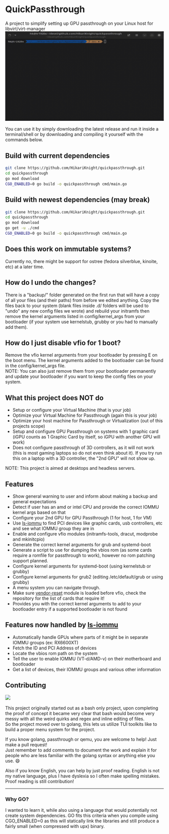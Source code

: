 # QuickPassthrough

A project to simplify setting up GPU passthrough on your Linux host for libvirt/virt-manager
![Quickpassthrough Preview GIF](https://raw.githubusercontent.com/HikariKnight/quickpassthrough/main/quickpassthrough_preview.gif)

You can use it by simply downloading the latest release and run it inside a terminal/shell or by downloading and compiling it yourself with the commands below.

## Build with current dependencies
```bash
git clone https://github.com/HikariKnight/quickpassthrough.git
cd quickpassthrough
go mod download
CGO_ENABLED=0 go build -o quickpassthrough cmd/main.go
```

## Build with newest dependencies (may break)
```bash
git clone https://github.com/HikariKnight/quickpassthrough.git
cd quickpassthrough
go mod download
go get -u ./cmd
CGO_ENABLED=0 go build -o quickpassthrough cmd/main.go
```

## Does this work on immutable systems?
Currently no, there might be support for ostree (fedora silverblue, kinoite, etc) at a later time.

## How do I undo the changes?
There is a "backup/" folder generated on the first run that will have a copy of all your files (and their paths) from before we edited anything.
Copy the files back to your system (blank files inside .d/ folders will be used to "undo" any new config files we wrote) and rebuild your initramfs then remove the kernel arguments listed in config/kernel_args from your bootloader (if your system use kernelstub, grubby or you had to manually add them).

## How do I just disable vfio for 1 boot?
Remove the vfio kernel arguments from your bootloader by pressing E on the boot menu. The kernel arguments added to the bootloader can be found in the config/kernel_args file. <br>
NOTE: You can also just remove them from your bootloader permanently and update your bootloader if you want to keep the config files on your system.

## What this project does NOT do
* Setup or configure your Virtual Machine (that is your job)
* Optimize your Virtual Machine for Passthrough (again this is your job)
* Optimize your host machine for Passthrough or Virtualization (out of this projects scope)
* Setup and configure GPU Passthrough on systems with 1 graphic card (iGPU counts as 1 Graphic Card by itself, so iGPU with another GPU will work)
* Does not configure passthrough of 3D controllers, as it will not work (this is most gaming laptops so do not even think about it). If you try run this on a laptop with a 3D controller, the "2nd GPU" will not show up.

NOTE: This project is aimed at desktops and headless servers.
  
## Features
* Show general warning to user and inform about making a backup and general expectations
* Detect if user has an amd or intel CPU and provide the correct IOMMU kernel args based on that
* Configure your 2nd GPU for GPU Passthrough (1 for host, 1 for VM)
* Use [ls-iommu](https://github.com/HikariKnight/ls-iommu) to find PCI devices like graphic cards, usb controllers, etc and see what IOMMU group they are in
* Enable and configure vfio modules (initramfs-tools, dracut, modprobe and mkinitcpio)
* Generate the correct kernel arguments for grub and systemd-boot
* Generate a script to use for dumping the vbios rom (as some cards require a romfile for passthrough to work), however no rom patching support planned.
* Configure kernel arguments for systemd-boot (using kernelstub or grubby)
* Configure kernel arguments for grub2 (editing /etc/default/grub or using grubby)
* A menu system you can navigate through.
* Make sure [vendor-reset](https://github.com/gnif/vendor-reset) module is loaded before vfio, check the repository for the list of cards that require it!
* Provides you with the correct kernel arguments to add to your bootloader entry if a supported bootloader is not found

## Features now handled by [ls-iommu](https://github.com/HikariKnight/ls-iommu)
* Automatically handle GPUs where parts of it might be in separate IOMMU groups (ex: RX6600XT)
* Fetch the ID and PCI Address of devices
* Locate the vbios rom path on the system
* Tell the user to enable IOMMU (VT-d/AMD-v) on their motherboard and bootloader
* Get a list of devices, their IOMMU groups and various other information

## Contributing
<img src="https://user-images.githubusercontent.com/2557889/156038229-4e70352f-9182-4474-8e32-d14d3ad67566.png" width="250px">

This project originally started out as a bash only project, upon completing the proof of concept it became very clear that bash would become very messy with all the weird quirks and regex and inline editing of files. <br>
So the project moved over to golang, this lets us utilize TUI toolkits like to build a proper menu system for the project. <br>

If you know golang, passthrough or qemu, you are welcome to help! Just make a pull request!<br>
Just remember to add comments to document the work and explain it for people who are less familiar with the golang syntax or anything else you use. 😄

Also if you know English, you can help by just proof reading. English is not my native language, plus I have dyslexia so I often make spelling mistakes.
Proof reading is still contribution!

----

### Why GO?

I wanted to learn it, while also using a language that would potentially not create system dependencies. GO fits this criteria when you compile using CGO_ENABLED=0 as this will statically link the libraries and still produce a fairly small (when compressed with upx) binary.
